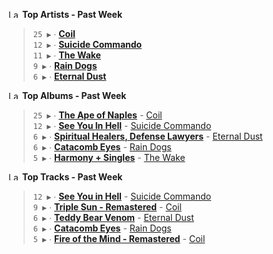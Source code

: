 <!--START_LASTFM_ARTISTS:{"period": "7day", "rows": 5}-->
<a href="https://last.fm" target="_blank"><img src="https://user-images.githubusercontent.com/17434202/215290617-e793598d-d7c9-428f-9975-156db1ba89cc.svg" alt="Last.fm Logo" width="18" height="13"/></a> **Top Artists - Past Week**

> `25 ▶️` ∙ **[Coil](https://www.last.fm/music/Coil)**<br/>
> `12 ▶️` ∙ **[Suicide Commando](https://www.last.fm/music/Suicide+Commando)**<br/>
> `11 ▶️` ∙ **[The Wake](https://www.last.fm/music/The+Wake)**<br/>
> `9 ▶️` ∙ **[Rain Dogs](https://www.last.fm/music/Rain+Dogs)**<br/>
> `6 ▶️` ∙ **[Eternal Dust](https://www.last.fm/music/Eternal+Dust)**<br/>
<!--END_LASTFM_ARTISTS-->

<!--START_LASTFM_ALBUMS:{"period": "7day", "rows": 5}-->
<a href="https://last.fm" target="_blank"><img src="https://user-images.githubusercontent.com/17434202/215290617-e793598d-d7c9-428f-9975-156db1ba89cc.svg" alt="Last.fm Logo" width="18" height="13"/></a> **Top Albums - Past Week**

> `25 ▶️` ∙ **[The Ape of Naples](https://www.last.fm/music/Coil/The+Ape+of+Naples)** - [Coil](https://www.last.fm/music/Coil)<br/>
> `12 ▶️` ∙ **[See You In Hell](https://www.last.fm/music/Suicide+Commando/See+You+In+Hell)** - [Suicide Commando](https://www.last.fm/music/Suicide+Commando)<br/>
> `6 ▶️` ∙ **[Spiritual Healers, Defense Lawyers](https://www.last.fm/music/Eternal+Dust/Spiritual+Healers,+Defense+Lawyers)** - [Eternal Dust](https://www.last.fm/music/Eternal+Dust)<br/>
> `6 ▶️` ∙ **[Catacomb Eyes](https://www.last.fm/music/Rain+Dogs/Catacomb+Eyes)** - [Rain Dogs](https://www.last.fm/music/Rain+Dogs)<br/>
> `5 ▶️` ∙ **[Harmony + Singles](https://www.last.fm/music/The+Wake/Harmony+%252B+Singles)** - [The Wake](https://www.last.fm/music/The+Wake)<br/>
<!--END_LASTFM_ALBUMS-->

<!--START_LASTFM_TRACKS:{"period": "7day", "rows": 5}-->
<a href="https://last.fm" target="_blank"><img src="https://user-images.githubusercontent.com/17434202/215290617-e793598d-d7c9-428f-9975-156db1ba89cc.svg" alt="Last.fm Logo" width="18" height="13"/></a> **Top Tracks - Past Week**

> `12 ▶️` ∙ **[See You in Hell](https://www.last.fm/music/Suicide+Commando/_/See+You+in+Hell)** - [Suicide Commando](https://www.last.fm/music/Suicide+Commando)<br/>
> `9 ▶️` ∙ **[Triple Sun - Remastered](https://www.last.fm/music/Coil/_/Triple+Sun+-+Remastered)** - [Coil](https://www.last.fm/music/Coil)<br/>
> `6 ▶️` ∙ **[Teddy Bear Venom](https://www.last.fm/music/Eternal+Dust/_/Teddy+Bear+Venom)** - [Eternal Dust](https://www.last.fm/music/Eternal+Dust)<br/>
> `6 ▶️` ∙ **[Catacomb Eyes](https://www.last.fm/music/Rain+Dogs/_/Catacomb+Eyes)** - [Rain Dogs](https://www.last.fm/music/Rain+Dogs)<br/>
> `5 ▶️` ∙ **[Fire of the Mind - Remastered](https://www.last.fm/music/Coil/_/Fire+of+the+Mind+-+Remastered)** - [Coil](https://www.last.fm/music/Coil)<br/>
<!--END_LASTFM_TRACKS-->